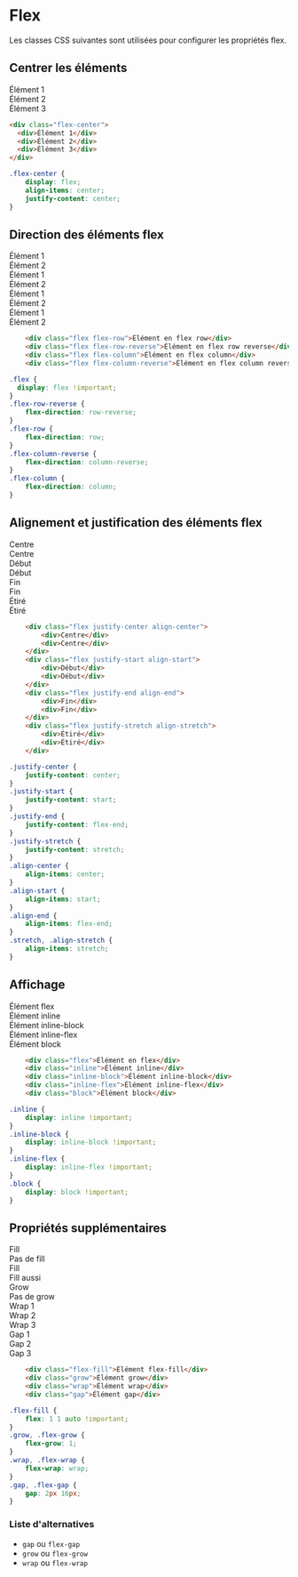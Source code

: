 # Flex

Les classes CSS suivantes sont utilisées pour configurer les propriétés flex.


## Centrer les éléments

<div className="html-preview">
  <div className="flex-center flex-border">
    <div className="flex-border">Élément 1</div>
    <div className="flex-border">Élément 2</div>
    <div className="flex-border">Élément 3</div>
  </div>
</div>

```html title="HTML"
<div class="flex-center">
  <div>Élément 1</div>
  <div>Élément 2</div>
  <div>Élément 3</div>
</div>
```
```css title='CSS'
.flex-center {
    display: flex;
    align-items: center;
    justify-content: center;
}
```


## Direction des éléments flex

<div className="html-preview">
    <div className="flex flex-row flex-border">
        <div className="flex-border">Élément 1</div>
        <div className="flex-border">Élément 2</div>
    </div>
    <div className="flex flex-row-reverse flex-border">
        <div className="flex-border">Élément 1</div>
        <div className="flex-border">Élément 2</div>
    </div>
    <div className="flex flex-column flex-border">
        <div className="flex-border">Élément 1</div>
        <div className="flex-border">Élément 2</div>
    </div>
    <div className="flex flex-column-reverse flex-border">
        <div className="flex-border">Élément 1</div>
        <div className="flex-border">Élément 2</div>
    </div>
</div>

```html title="HTML"
    <div class="flex flex-row">Élément en flex row</div>
    <div class="flex flex-row-reverse">Élément en flex row reverse</div>
    <div class="flex flex-column">Élément en flex column</div>
    <div class="flex flex-column-reverse">Élément en flex column reverse</div>
```
```css title='CSS'
.flex {
  display: flex !important;
}
.flex-row-reverse {
    flex-direction: row-reverse;
}
.flex-row {
    flex-direction: row;
}
.flex-column-reverse {
    flex-direction: column-reverse;
}
.flex-column {
    flex-direction: column;
}
```

## Alignement et justification des éléments flex

<div className="html-preview">
  <div className="flex justify-center align-center flex-border">
    <div className="flex-border">Centre</div>
    <div className="flex-border">Centre</div>
  </div>
  <div className="flex justify-start align-start flex-border">
    <div className="flex-border">Début</div>
    <div className="flex-border">Début</div>
  </div>
  <div className="flex justify-end align-end flex-border">
    <div className="flex-border">Fin</div>
    <div className="flex-border">Fin</div>
  </div>
  <div className="flex justify-stretch align-stretch flex-border" style={{height: "200px"}}>
    <div className="flex-border">Étiré</div>
    <div className="flex-border">Étiré</div>
  </div>
</div>

```html title="HTML"
    <div class="flex justify-center align-center">
        <div>Centre</div>
        <div>Centre</div>
    </div>
    <div class="flex justify-start align-start">
        <div>Début</div>
        <div>Début</div>
    </div>
    <div class="flex justify-end align-end">
        <div>Fin</div>
        <div>Fin</div>
    </div>
    <div class="flex justify-stretch align-stretch">
        <div>Étiré</div>
        <div>Étiré</div>
    </div>
```
```css title='CSS'
.justify-center {
    justify-content: center;
}
.justify-start {
    justify-content: start;
}
.justify-end {
    justify-content: flex-end;
}
.justify-stretch {
    justify-content: stretch;
}
.align-center {
    align-items: center;
}
.align-start {
    align-items: start;
}
.align-end {
    align-items: flex-end;
}
.stretch, .align-stretch {
    align-items: stretch;
}
```

## Affichage

<div className="html-preview">
  <div className="flex flex-border">Élément flex</div>
  <div className="inline flex-border">Élément inline</div>
  <div className="inline-block flex-border">Élément inline-block</div>
  <div className="inline-flex flex-border">Élément inline-flex</div>
  <div className="block flex-border">Élément block</div>
</div>

```html title="HTML"
    <div class="flex">Élément en flex</div>
    <div class="inline">Élément inline</div>
    <div class="inline-block">Élément inline-block</div>
    <div class="inline-flex">Élément inline-flex</div>
    <div class="block">Élément block</div>
```
```css title='CSS'
.inline {
    display: inline !important;
}
.inline-block {
    display: inline-block !important;
}
.inline-flex {
    display: inline-flex !important;
}
.block {
    display: block !important;
}
```

## Propriétés supplémentaires

<div className="html-preview">
  <div className="flex flex-border">
    <div className="flex-fill flex-border">Fill</div>
    <div className="flex-border">Pas de fill</div>
  </div>
  <div className="flex flex-border">
    <div className="flex-fill flex-border">Fill</div>
    <div className="flex-fill flex-border">Fill aussi</div>
  </div>
  <div className="flex flex-border">
    <div className="flex-grow flex-border">Grow</div>
    <div className="flex-border">Pas de grow</div>
  </div>
  <div className="flex flex-wrap flex-border" style={{width: "200px"}}>
    <div className="flex-border" style={{width: "100px"}}>Wrap 1</div>
    <div className="flex-border" style={{width: "100px"}}>Wrap 2</div>
    <div className="flex-border" style={{width: "100px"}}>Wrap 3</div>
  </div>
  <div className="flex flex-gap flex-border">
    <div className="flex-border">Gap 1</div>
    <div className="flex-border">Gap 2</div>
    <div className="flex-border">Gap 3</div>
  </div>
</div>

```html title="HTML"
    <div class="flex-fill">Élément flex-fill</div>
    <div class="grow">Élément grow</div>
    <div class="wrap">Élément wrap</div>
    <div class="gap">Élément gap</div>
```
```css title='CSS'
.flex-fill {
    flex: 1 1 auto !important;
}
.grow, .flex-grow {
    flex-grow: 1;
}
.wrap, .flex-wrap {
    flex-wrap: wrap;
}
.gap, .flex-gap {
    gap: 2px 16px;
}
```

### Liste d'alternatives

- `gap` ou `flex-gap`
- `grow` ou `flex-grow`
- `wrap` ou `flex-wrap`